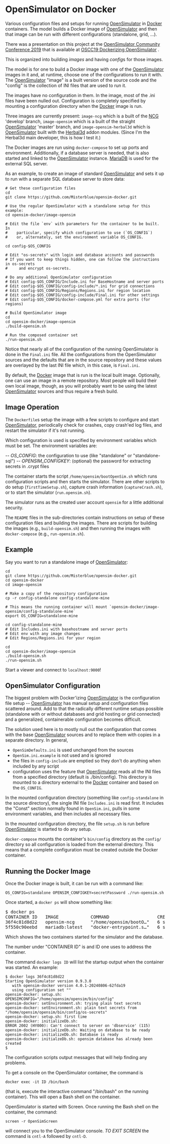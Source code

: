 # OpenSimulator on Docker

Various configuration files and setups for running [OpenSimulator] in
[Docker] containers. The model builds a Docker image of [OpenSimulator]
and then that image can be run with different configurations (standalone,
grid, ...).

There was a presentation on this project at the
[OpenSimulator Community Conference 2019](https://conference.opensimulator.org/2019/)
that is available at
[OSCC19 Dockerizing OpenSimulator](https://www.youtube.com/watch?v=-EnTepHqLA4) .

This is organized into building *images* and having *config*s for those images.

The model is for one to build a Docker image with one of the [OpenSimulator]
images in it and, at runtime, choose one of the configurations to
run it with. The [OpenSimulator] "image" is a built version of the source
code and the "config" is the collection of INI files that are used to run it.

The images have no configuration in them. In the image, most of the .ini files
have been nulled out. Configuration is completely specified by mounting
a configuration directory when the [Docker] image is run.

Three images are currently present:
`image-ncg` which is a built of the [NCG] 'develop' branch,
`image-opensim` which is a built of the straight [OpenSimulator] 'master' branch,
and `image-opensim-herbal3d` which is [OpenSimulator] built with
the [Herbal3d] addon modules.
(Since I'm the Herbal3d main developer, this is how I test it.)

The Docker images are run using `docker-compose` to set up ports
and environment. Additionally, if a database server is needed,
that is also started and linked to the [OpenSimulator] instance.
[MariaDB] is used for the external SQL server.

As an example, to create an image of standard [OpenSimulator]
and sets it up to run with a separate SQL database server to
store data:

```
# Get these configuration files
cd
git clone https://github.com/Misterblue/opensim-docker.git

# Use the regular OpenSimulator with a standalone setup for this example:
cd opensim-docker/image-opensim

# Edit the file `env` with parameters for the container to be built. In
#    particular, specify which configuration to use (`OS_CONFIG`)
#    or, alternately, set the environment variable OS_CONFIG.

cd config-$OS_CONFIG

# Edit "os-secrets" with login and database accounts and passwords
# If you want to keep things hidden, one can follow the instructions in os-secrets
#     and encrypt os-secrets.

# Do any additional OpenSimulator configuration
# Edit config-$OS_CONFIG/Include.ini for BaseHostname and server ports
# Edit config-$OS_CONFIG/config-include/*.ini for grid connections
# Edit config-$OS_CONFIG/Regions/Regions.ini for region location
# Edit config-$OS_CONFIG/config-include/Final.ini for other settings
# Edit config-$OS_CONFIG/docker-compose.yml for extra ports (for regions)

# Build OpenSimulator image
cd
cd opensim-docker/image-opensim
./build-opensim.sh

# Run the composed container set
./run-opensim.sh
```

Notice that nearly all of the configuration of the running OpenSimulator
is done in the `Final.ini` file. All the configurations from the OpenSimulator
sources and the defaults that are in the source repository and these values
are overlayed by the last INI file which, in this case, is `Final.ini`.

By default, the [Docker] image that is run is the local built image.
Optionally, one can use an image in a remote repository.
Most people will build their own local image, though,
as you will probably want to be using the latest [OpenSimulator]
sources and thus require a fresh build.

## Image Operation

The `Dockerfile`s setup the image with a few scripts to configure and start
[OpenSimulator], periodically check for crashes, copy crash'ed log files,
and restart the simulator if it's not running.

Which configuration is used is specified by environment variables which 
must be set. The environment variables are:

-- *OS_CONFIG*: the configuration to use (like "standalone" or "standalone-sql")
-- *OPENSIM_CONFIGKEY*: (optional) the password for extracting secrets in .crypt files

The container starts the script `/home/opensim/bootOpenSim.sh` which runs
configuration scripts and then starts the simulator. There are other scripts
to do setup (`firstTimeSetup.sh`), capture crash information (`captureCrash.sh`),
or to start the simulator (`run.opensim.sh`). 

The simulator runs as the created user account `opensim` for a little additional security.

The `README` files in the sub-directories contain instructions on setup
of these configuration files and building the images. There are scripts
for building the images (e.g., `build-opensim.sh`) and then running
the images with `docker-compose` (e.g., `run-opensim.sh`).

## Example

Say you want to run a standalone image of [OpenSimulator]:

```
cd
git clone https://github.com/Misterblue/opensim-docker.git
cd opensim-docker
cd image-opensim

# Make a copy of the repository configuration
cp -r config-standalone config-standalone-mine

# This means the running container will mount `opensim-docker/image-opensim/config-standalone-mine`
export OS_CONFIG=standalone-mine

cd config-standalone-mine
# Edit Includes.ini with basehostname and server ports
# Edit env with any image changes
# Edit Regions/Regions.ini for your region

cd 
cd opensim-docker/image-opensim
./build-opensim.sh
./run-opensim.sh
```

Start a viewer and connect to `localhost:9000`!

## OpenSimulator Configuration

The biggest problem with Docker'izing [OpenSimulator] is the configuration
file setup -- [OpenSimulator] has manual setup and configuration files
scattered around. Add to that the radically different runtime setups possible
(standalone with or without databases and grid hosting or grid connected)
and a generalized, containerable configuration becomes difficult.

The solution used here is to mostly null out the configuration that comes
with the base [OpenSimulator] sources and to replace them with copies in
a separate directory. In general,

- `OpenSimDefaults.ini` is used unchanged from  the sources
- `OpenSim.ini.example` is not used and is ignored
- the files in `config-include` are emptied so they don't do anything when included by any script
- configuration uses the feature that [OpenSimulator] reads all the INI files from
  a specified directory (default is ./bin/config). This directory is mounted
  to a directory external to the [Docker] container and based on the `OS_CONFIG`.

In the mounted configuration directory (something like `config-standalone` in the source
directory), the single INI file `Includes.ini` is read first. It includes the "Const"
section normally found in `OpenSim.ini`, pulls in some environment variables, and then
includes all necessary files.

In the mounted configuration directory, the file `setup.sh` is run before [OpenSimulator]
is started to do any setup.

`docker-compose` mounts the container's `bin/config` directory as the `config/`
directory so all configuration is loaded from the external directory.
This means that a complete configuration must be created outside the Docker
container.

## Running the Docker Image

Once the Docker image is built, it can be run with a command like:

```
OS_CONFIG=standalone OPENSIM_CONFIGKEY=secretPassword ./run-opensim.sh
```

Once started, a `docker ps` will show something like:

<pre>
$ docker ps
CONTAINER ID   IMAGE            COMMAND                  CREATED         STATUS         PORTS                                                                                                                                                                        NAMES
36f4c81d8d22   opensim-ncg      "/home/opensim/bootO…"   6 seconds ago   Up 5 seconds   0.0.0.0:9000->9000/tcp, 0.0.0.0:9000->9000/udp, :::9000->9000/tcp, :::9000->9000/udp, 0.0.0.0:9010->9010/tcp, 0.0.0.0:9010->9010/udp, :::9010->9010/tcp, :::9010->9010/udp   opensim-standalone-opensim-1
5f550c90eebd   mariadb:latest   "docker-entrypoint.s…"   6 seconds ago   Up 5 seconds   3306/tcp                                                                                                                                                                     opensim-standalone-dbservice-1
</pre>

Which shows the two containers started for the simulator and the database.

The number under "CONTAINER ID" is and ID one uses to address the container.

The command `docker logs ID` will list the startup output when the container was started. An example:

```
$ docker logs 36f4c81d8d22
Starting OpenSimulator version 0.9.3.0
   with opensim-docker version 4.0.1-20240806-62fda19
   using configuration set ""
opensim-docker: setup.sh: OPENSIMCONFIG="/home/opensim/opensim/bin/config"
opensim-docker: setEnvironment.sh: trying plain text secrets
opensim-docker: setEnvironment.sh: plain text secrets from "/home/opensim/opensim/bin/config/os-secrets"
opensim-docker: setup.sh: first time
opensim-docker: initializeDb.sh:
ERROR 2002 (HY000): Can't connect to server on 'dbservice' (115)
opensim-docker: initializeDb.sh: Waiting on database to be ready
opensim-docker: initializeDb.sh: Database is ready
opensim-docker: initialzeDb.sh: opensim database has already been created
$
```

The configuration scripts output messages that will help finding any problems.

To get a console on the OpenSimulator container, the command is

```
docker exec -it ID /bin/bash
```

(that is, execute the interactive command "/bin/bash" on the running container).
This will open a Bash shell on the container.

OpenSimulator is started with Screen. Once running the Bash shell on the container, the command:

```
screen -r OpenSimScreen
```

will connect you to the OpenSimulator console. *TO EXIT SCREEN* the command is `cntl-A` followed by `cntl-D`.

[OpenSimulator]: https://opensimulator.org
[Docker]: https://www.docker.com
[Herbal3d]: https://www.herbal3d.org
[MariaDB]: https://mariadb.org/
[NCG]: https://github.com/OpenSim-NGC/OpenSim-Sasquatch

